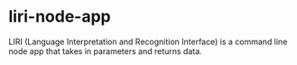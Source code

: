 # liri-node-app
LIRI (Language Interpretation and Recognition Interface) is a command line node app that takes in parameters and returns data.
